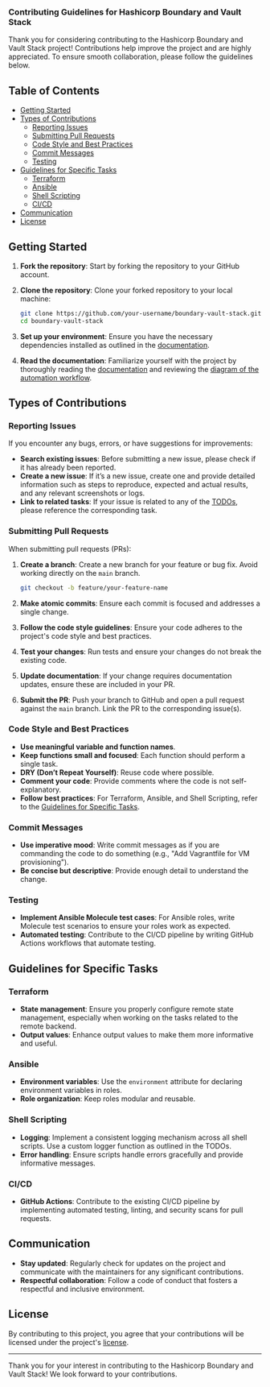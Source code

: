 ### Contributing Guidelines for Hashicorp Boundary and Vault Stack

Thank you for considering contributing to the Hashicorp Boundary and Vault Stack project! Contributions help improve the project and are highly appreciated. To ensure smooth collaboration, please follow the guidelines below.

## Table of Contents
- [Getting Started](#getting-started)
- [Types of Contributions](#types-of-contributions)
  - [Reporting Issues](#reporting-issues)
  - [Submitting Pull Requests](#submitting-pull-requests)
  - [Code Style and Best Practices](#code-style-and-best-practices)
  - [Commit Messages](#commit-messages)
  - [Testing](#testing)
- [Guidelines for Specific Tasks](#guidelines-for-specific-tasks)
  - [Terraform](#terraform)
  - [Ansible](#ansible)
  - [Shell Scripting](#shell-scripting)
  - [CI/CD](#cicd)
- [Communication](#communication)
- [License](#license)

## Getting Started

1. **Fork the repository**: Start by forking the repository to your GitHub account.

2. **Clone the repository**: Clone your forked repository to your local machine:
    ```bash
    git clone https://github.com/your-username/boundary-vault-stack.git
    cd boundary-vault-stack
    ```

3. **Set up your environment**: Ensure you have the necessary dependencies installed as outlined in the [documentation](./artifacts/wiki.md).

4. **Read the documentation**: Familiarize yourself with the project by thoroughly reading the [documentation](./artifacts/wiki.md) and reviewing the [diagram of the automation workflow](https://linktw.in/PloXtt).

## Types of Contributions

### Reporting Issues

If you encounter any bugs, errors, or have suggestions for improvements:

- **Search existing issues**: Before submitting a new issue, please check if it has already been reported.
- **Create a new issue**: If it’s a new issue, create one and provide detailed information such as steps to reproduce, expected and actual results, and any relevant screenshots or logs.
- **Link to related tasks**: If your issue is related to any of the [TODOs](#how-to-use), please reference the corresponding task.

### Submitting Pull Requests

When submitting pull requests (PRs):

1. **Create a branch**: Create a new branch for your feature or bug fix. Avoid working directly on the `main` branch.
    ```bash
    git checkout -b feature/your-feature-name
    ```

2. **Make atomic commits**: Ensure each commit is focused and addresses a single change.

3. **Follow the code style guidelines**: Ensure your code adheres to the project's code style and best practices.

4. **Test your changes**: Run tests and ensure your changes do not break the existing code.

5. **Update documentation**: If your change requires documentation updates, ensure these are included in your PR.

6. **Submit the PR**: Push your branch to GitHub and open a pull request against the `main` branch. Link the PR to the corresponding issue(s).

### Code Style and Best Practices

- **Use meaningful variable and function names**.
- **Keep functions small and focused**: Each function should perform a single task.
- **DRY (Don’t Repeat Yourself)**: Reuse code where possible.
- **Comment your code**: Provide comments where the code is not self-explanatory.
- **Follow best practices**: For Terraform, Ansible, and Shell Scripting, refer to the [Guidelines for Specific Tasks](#guidelines-for-specific-tasks).

### Commit Messages

- **Use imperative mood**: Write commit messages as if you are commanding the code to do something (e.g., "Add Vagrantfile for VM provisioning").
- **Be concise but descriptive**: Provide enough detail to understand the change.

### Testing

- **Implement Ansible Molecule test cases**: For Ansible roles, write Molecule test scenarios to ensure your roles work as expected.
- **Automated testing**: Contribute to the CI/CD pipeline by writing GitHub Actions workflows that automate testing.

## Guidelines for Specific Tasks

### Terraform

- **State management**: Ensure you properly configure remote state management, especially when working on the tasks related to the remote backend.
- **Output values**: Enhance output values to make them more informative and useful.

### Ansible

- **Environment variables**: Use the `environment` attribute for declaring environment variables in roles.
- **Role organization**: Keep roles modular and reusable.

### Shell Scripting

- **Logging**: Implement a consistent logging mechanism across all shell scripts. Use a custom logger function as outlined in the TODOs.
- **Error handling**: Ensure scripts handle errors gracefully and provide informative messages.

### CI/CD

- **GitHub Actions**: Contribute to the existing CI/CD pipeline by implementing automated testing, linting, and security scans for pull requests.

## Communication

- **Stay updated**: Regularly check for updates on the project and communicate with the maintainers for any significant contributions.
- **Respectful collaboration**: Follow a code of conduct that fosters a respectful and inclusive environment.

## License

By contributing to this project, you agree that your contributions will be licensed under the project's [license](./LICENSE).

---

Thank you for your interest in contributing to the Hashicorp Boundary and Vault Stack! We look forward to your contributions.